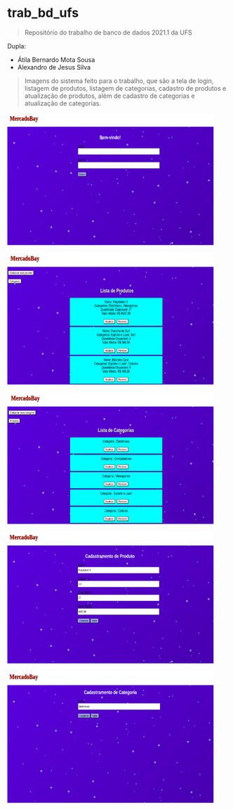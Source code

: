 # trab_bd_ufs
> Repositório do trabalho de banco de dados 2021.1 da UFS

Dupla:
- Átila Bernardo Mota Sousa
- Alexandro de Jesus Silva

> Imagens do sistema feito para o trabalho, que são a tela de login, listagem de produtos, listagem de categorias, cadastro de produtos  e atualização de produtos, além de cadastro de categorias e atualização de categorias.


 <p>
  <img width="470" height="300" src="/img/login.png">
 </p>
 <p>
  <img width="470" height="300" src="/img/listagem.png">
 </p>
 <p>
  <img width="470" height="300" src="/img/listagem_categorias.png">
 </p>
 <p>
  <img width="470" height="300" src="/img/cadastro_atualizar.png">
 </p>
 <p>
  <img width="470" height="300" src="/img/cadastro_atualizar_categorias.png">
 </p>


